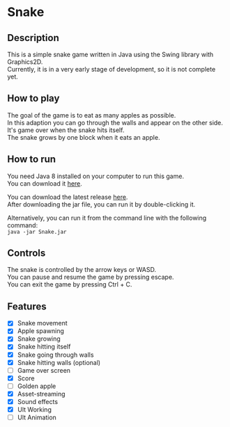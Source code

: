 # Snake

## Description
This is a simple snake game written in Java using the Swing library with Graphics2D. <Br>
Currently, it is in a very early stage of development, so it is not complete yet. <Br>

## How to play
The goal of the game is to eat as many apples as possible. <Br>
In this adaption you can go through the walls and appear on the other side. <Br>
It's game over when the snake hits itself. <Br>
The snake grows by one block when it eats an apple. <Br>

## How to run
You need Java 8 installed on your computer to run this game. <Br>
You can download it [here](https://www.java.com/de/download/manual.jsp). <Br>

You can download the latest release [here](https://github.com/MCmoderSD/Snake/releases/latest). <Br>
After downloading the jar file, you can run it by double-clicking it. <Br>

Alternatively, you can run it from the command line with the following command: <Br>
`java -jar Snake.jar` <Br>

## Controls
The snake is controlled by the arrow keys or WASD. <Br>
You can pause and resume the game by pressing escape. <Br>
You can exit the game by pressing Ctrl + C. <Br>

## Features

- [x] Snake movement
- [x] Apple spawning
- [x] Snake growing
- [x] Snake hitting itself
- [x] Snake going through walls
- [x] Snake hitting walls (optional)
- [ ] Game over screen
- [x] Score
- [ ] Golden apple
- [x] Asset-streaming
- [x] Sound effects
- [x] Ult Working
- [ ] Ult Animation